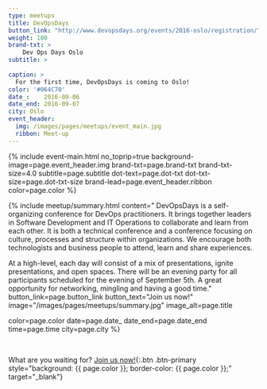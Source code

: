 ```yaml
---
type: meetups
title: DevOpsDays
button_link: "http://www.devopsdays.org/events/2016-oslo/registration/"
weight: 100
brand-txt: >
    Dev Ops Days Oslo
subtitle: >
  
caption: >
  For the first time, DevOpsDays is coming to Oslo!
color: '#064C70'
date_:    2016-09-06
date_end: 2016-09-07
city: Oslo
event_header:
  img: /images/pages/meetups/event_main.jpg
  ribbon: Meet-up
---
```


{% include event-main.html
no_toprip=true
background-image=page.event_header.img
brand-txt=page.brand-txt
brand-txt-size=4.0
subtitle=page.subtitle
dot-text=page.dot-txt
dot-txt-size=page.dot-txt-size
brand-lead=page.event_header.ribbon
color=page.color %}

{% include meetup/summary.html
content="
DevOpsDays is a self-organizing conference for DevOps practitioners. It brings together leaders in Software Development and IT Operations to collaborate and learn from each other. It is both a technical conference and a conference focusing on culture, processes and structure within organizations. We encourage both technologists and business people to attend, learn and share experiences.

At a high-level, each day will consist of a mix of presentations, ignite presentations, and open spaces. There will be an evening party for all participants scheduled for the evening of September 5th. A great opportunity for networking, mingling and having a good time."
button_link=page.button_link
button_text="Join us now!"
image="/images/pages/meetups/summary.jpg"
image_alt=page.title

color=page.color
date=page.date_
date_end=page.date_end
time=page.time
city=page.city
%}



<br>



What are you waiting for? [Join us now!](http://www.devopsdays.org/events/2016-oslo/registration/){:.btn .btn-primary style="background: {{ page.color }}; border-color: {{ page.color }};" target="_blank"}

